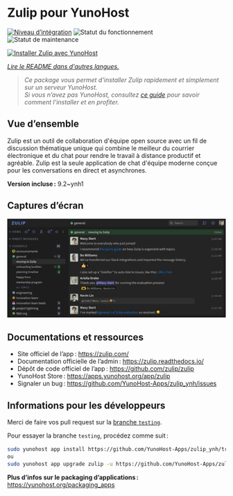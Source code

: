 <!--
Nota bene : ce README est automatiquement généré par <https://github.com/YunoHost/apps/tree/master/tools/readme_generator>
Il NE doit PAS être modifié à la main.
-->

# Zulip pour YunoHost

[![Niveau d’intégration](https://dash.yunohost.org/integration/zulip.svg)](https://ci-apps.yunohost.org/ci/apps/zulip/) ![Statut du fonctionnement](https://ci-apps.yunohost.org/ci/badges/zulip.status.svg) ![Statut de maintenance](https://ci-apps.yunohost.org/ci/badges/zulip.maintain.svg)

[![Installer Zulip avec YunoHost](https://install-app.yunohost.org/install-with-yunohost.svg)](https://install-app.yunohost.org/?app=zulip)

*[Lire le README dans d'autres langues.](./ALL_README.md)*

> *Ce package vous permet d’installer Zulip rapidement et simplement sur un serveur YunoHost.*  
> *Si vous n’avez pas YunoHost, consultez [ce guide](https://yunohost.org/install) pour savoir comment l’installer et en profiter.*

## Vue d’ensemble

Zulip est un outil de collaboration d'équipe open source avec un fil de discussion thématique unique qui combine le meilleur du courrier électronique et du chat pour rendre le travail à distance productif et agréable. Zulip est la seule application de chat d'équipe moderne conçue pour les conversations en direct et asynchrones.

**Version incluse :** 9.2~ynh1

## Captures d’écran

![Capture d’écran de Zulip](./doc/screenshots/screenshot.webp)

## Documentations et ressources

- Site officiel de l’app : <https://zulip.com/>
- Documentation officielle de l’admin : <https://zulip.readthedocs.io/>
- Dépôt de code officiel de l’app : <https://github.com/zulip/zulip>
- YunoHost Store : <https://apps.yunohost.org/app/zulip>
- Signaler un bug : <https://github.com/YunoHost-Apps/zulip_ynh/issues>

## Informations pour les développeurs

Merci de faire vos pull request sur la [branche `testing`](https://github.com/YunoHost-Apps/zulip_ynh/tree/testing).

Pour essayer la branche `testing`, procédez comme suit :

```bash
sudo yunohost app install https://github.com/YunoHost-Apps/zulip_ynh/tree/testing --debug
ou
sudo yunohost app upgrade zulip -u https://github.com/YunoHost-Apps/zulip_ynh/tree/testing --debug
```

**Plus d’infos sur le packaging d’applications :** <https://yunohost.org/packaging_apps>
